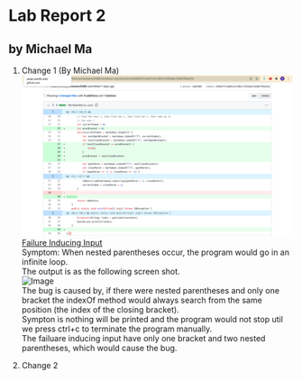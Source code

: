 # Lab Report 2  
## by Michael Ma
1. Change 1 (By Michael Ma)
![Image](images/Michael.png)     
[Failure Inducing Input](https://github.com/Hexachlorocyclohexane3088/markdown-parse1/blob/11de2a777b5a3a567762e0a882d9311c613b2259/anotherBug.md)  
Symptom: 
When nested parentheses occur, the program would go in an infinite loop.   
The output is as the following screen shot.  
![Image]()     
The bug is caused by, if there were nested parentheses and only one bracket the indexOf method would always search from the same position (the index of the closing bracket).    
Sympton is nothing will be printed and the program would not stop util we press ctrl+c to terminate the program manually.  
The failuare inducing input have only one bracket and two nested parentheses, which would cause the bug.  

2. Change 2 